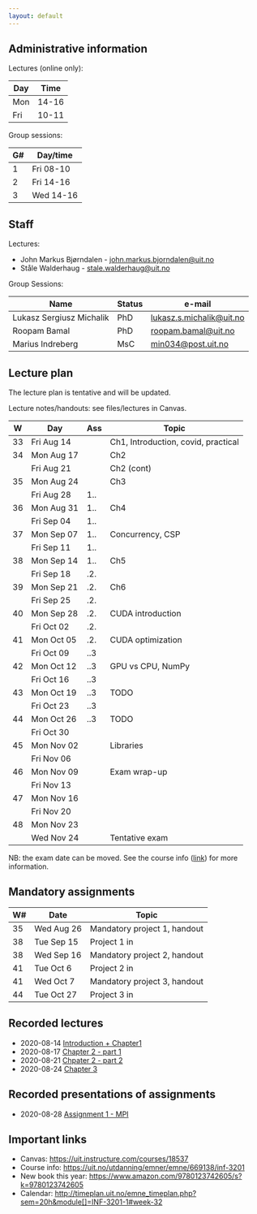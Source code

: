 ```yaml
---
layout: default
---
```


## Administrative information

Lectures (online only):

| Day | Time   |
| --- | ------ |
| Mon | 14-16  |
| Fri | 10-11  |


Group sessions:

| G#  | Day/time  |
| --- | --------- |
| 1   | Fri 08-10 |
| 2   | Fri 14-16 |
| 3   | Wed 14-16 |

## Staff

Lectures:
- John Markus Bjørndalen - john.markus.bjorndalen@uit.no
- Ståle Walderhaug      - stale.walderhaug@uit.no

Group Sessions: 

| Name                     | Status | e-mail                   |
| ------------------------ | ---    | ------------------------ |
| Lukasz Sergiusz Michalik | PhD    | lukasz.s.michalik@uit.no |
| Roopam Bamal             | PhD    | roopam.bamal@uit.no      |
| Marius Indreberg         | MsC    | min034@post.uit.no       |


## Lecture plan

The lecture plan is tentative and will be updated. 

Lecture notes/handouts: see files/lectures in Canvas. 

| W   | Day         | Ass | Topic                               |
| --- | ----------- | --- | ----------------------------------- |
| 33  | Fri Aug 14  |     | Ch1, Introduction, covid, practical |
| 34  | Mon Aug 17  |     | Ch2                                 |
|     | Fri Aug 21  |     | Ch2 (cont)                          |
| 35  | Mon Aug 24  |     | Ch3                                 |
|     | Fri Aug 28  | 1.. |                                     |
| 36  | Mon Aug 31  | 1.. | Ch4                                 |
|     | Fri Sep 04  | 1.. |                                     |
| 37  | Mon Sep 07  | 1.. | Concurrency, CSP                    |
|     | Fri Sep 11  | 1.. |                                     |
| 38  | Mon Sep 14  | 1.. | Ch5                                 |
|     | Fri Sep 18  | .2. |                                     |
| 39  | Mon Sep 21  | .2. | Ch6                                 |
|     | Fri Sep 25  | .2. |                                     |
| 40  | Mon Sep 28  | .2. | CUDA introduction                   |
|     | Fri Oct 02  | .2. |                                     |
| 41  | Mon Oct 05  | .2. | CUDA optimization                   |
|     | Fri Oct 09  | ..3 |                                     |
| 42  | Mon Oct 12  | ..3 | GPU vs CPU, NumPy                   |
|     | Fri Oct 16  | ..3 |                                     |
| 43  | Mon Oct 19  | ..3 | TODO                                |
|     | Fri Oct 23  | ..3 |                                     |
| 44  | Mon Oct 26  | ..3 | TODO                                |
|     | Fri Oct 30  |     |                                     |
| 45  | Mon Nov 02  |     | Libraries                           |
|     | Fri Nov 06  |     |                                     |
| 46  | Mon Nov 09  |     | Exam wrap-up                        |
|     | Fri Nov 13  |     |                                     |
| 47  | Mon Nov 16  |     |                                     |
|     | Fri Nov 20  |     |                                     |
| 48  | Mon Nov 23  |     |                                     |
|     | Wed Nov 24  |     | Tentative exam                      |


NB: the exam date can be moved. See the course info ([link](https://en.uit.no/education/courses/course?p_document_id=619076)) for more information. 


## Mandatory assignments

| W#   | Date       | Topic                        |
| ---- | -----      | -------                      |
| 35   | Wed Aug 26 | Mandatory project 1, handout |
| 38   | Tue Sep 15 | Project 1 in                 |
| 38   | Wed Sep 16 | Mandatory project 2, handout |
| 41   | Tue Oct 6  | Project 2 in                 |
| 41   | Wed Oct 7  | Mandatory project 3, handout |
| 44   | Tue Oct 27 | Project 3 in                 |


## Recorded lectures

* 2020-08-14 [Introduction + Chapter1](https://mediasite.uit.no/Mediasite/Play/263f931c17204d0fb3f1d18d72723aac1d)
* 2020-08-17 [Chapter 2 - part 1](https://mediasite.uit.no/Mediasite/Play/497897dcb592489aa6c8ada38877c2171d)
* 2020-08-21 [Chpater 2 - part 2](https://mediasite.uit.no/Mediasite/Play/3cd57f7235834076ad69c697032e526c1d)
* 2020-08-24 [Chapter 3](https://mediasite.uit.no/Mediasite/Play/80fd7ce8fa694b3c87b7be2f883de01e1d)

## Recorded presentations of assignments
* 2020-08-28 [Assignment 1 - MPI](https://mediasite.uit.no/Mediasite/Play/cd877206cf904316bad7365ee47c677b1d)

## Important links

- Canvas: https://uit.instructure.com/courses/18537
- Course info: https://uit.no/utdanning/emner/emne/669138/inf-3201
- New book this year: https://www.amazon.com/9780123742605/s?k=9780123742605
- Calendar: http://timeplan.uit.no/emne_timeplan.php?sem=20h&module[]=INF-3201-1#week-32
